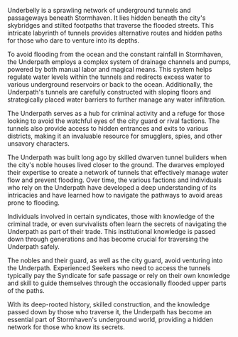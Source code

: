 Underbelly is a sprawling network of underground tunnels and passageways beneath Stormhaven. It lies hidden beneath the city's skybridges and stilted footpaths that traverse the flooded streets. This intricate labyrinth of tunnels provides alternative routes and hidden paths for those who dare to venture into its depths.

To avoid flooding from the ocean and the constant rainfall in Stormhaven, the Underpath employs a complex system of drainage channels and pumps, powered by both manual labor and magical means. This system helps regulate water levels within the tunnels and redirects excess water to various underground reservoirs or back to the ocean. Additionally, the Underpath's tunnels are carefully constructed with sloping floors and strategically placed water barriers to further manage any water infiltration.

The Underpath serves as a hub for criminal activity and a refuge for those looking to avoid the watchful eyes of the city guard or rival factions. The tunnels also provide access to hidden entrances and exits to various districts, making it an invaluable resource for smugglers, spies, and other unsavory characters.

The Underpath was built long ago by skilled dwarven tunnel builders when the city's noble houses lived closer to the ground. The dwarves employed their expertise to create a network of tunnels that effectively manage water flow and prevent flooding. Over time, the various factions and individuals who rely on the Underpath have developed a deep understanding of its intricacies and have learned how to navigate the pathways to avoid areas prone to flooding.

Individuals involved in certain syndicates, those with knowledge of the criminal trade, or even survivalists often learn the secrets of navigating the Underpath as part of their trade. This institutional knowledge is passed down through generations and has become crucial for traversing the Underpath safely.

The nobles and their guard, as well as the city guard, avoid venturing into the Underpath. Experienced Seekers who need to access the tunnels typically pay the Syndicate for safe passage or rely on their own knowledge and skill to guide themselves through the occasionally flooded upper parts of the paths.

With its deep-rooted history, skilled construction, and the knowledge passed down by those who traverse it, the Underpath has become an essential part of Stormhaven's underground world, providing a hidden network for those who know its secrets.